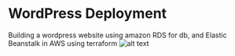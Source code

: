 # WordPress Deployment
Building a wordpress website using amazon RDS for db, and Elastic Beanstalk in AWS using terraform
![alt text](https://d1.awsstatic.com/Projects/build-wordpress-website/wordpress-arch-v2.f065678e8a2d45a770dc192747d49f939ccd5ac9.png)
